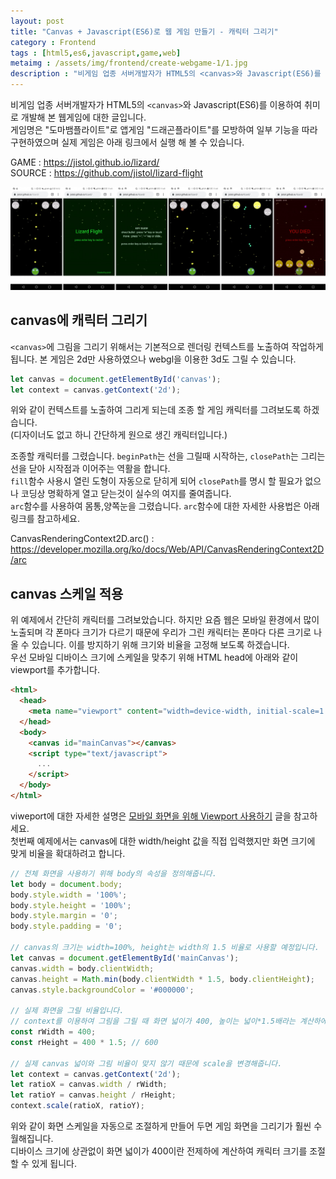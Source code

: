 ```yaml
---
layout: post
title: "Canvas + Javascript(ES6)로 웹 게임 만들기 - 캐릭터 그리기"
category : Frontend 
tags : [html5,es6,javascript,game,web]
metaimg : /assets/img/frontend/create-webgame-1/1.jpg
description : "비게임 업종 서버개발자가 HTML5의 <canvas>와 Javascript(ES6)를 이용하여 취미로 개발해 본 웹게임에 대한 글입니다."
---
```

비게임 업종 서버개발자가 HTML5의 `<canvas>`와 Javascript(ES6)를 이용하여 취미로 개발해 본 웹게임에 대한 글입니다.    
게임명은 "도마뱀플라이트"로 앱게임 "드래곤플라이트"를 모방하여 일부 기능을 따라 구현하였으며 실제 게임은 아래 링크에서 실행 해 볼 수 있습니다.    

GAME : <https://jistol.github.io/lizard/>    
SOURCE : <https://github.com/jistol/lizard-flight>     

![game capture](/assets/img/frontend/create-webgame-1/1.jpg) 

canvas에 캐릭터 그리기
----
`<canvas>`에 그림을 그리기 위해서는 기본적으로 렌더링 컨텍스트를 노출하여 작업하게 됩니다. 본 게임은 2d만 사용하였으나 webgl을 이용한 3d도 그릴 수 있습니다.
    
```javascript
let canvas = document.getElementById('canvas');
let context = canvas.getContext('2d');
```

위와 같이 컨텍스트를 노출하여 그리게 되는데 조종 할 게임 캐릭터를 그려보도록 하겠습니다.    
(디자이너도 없고 하니 간단하게 원으로 생긴 캐릭터입니다.)

<script async src="//jsfiddle.net/jistol/cs6oL23r/16/embed/js,html,result/dark/"></script>    

조종할 캐릭터를 그렸습니다. `beginPath`는 선을 그릴때 시작하는, `closePath`는 그리는 선을 닫아 시작점과 이어주는 역활을 합니다.    
`fill`함수 사용시 열린 도형이 자동으로 닫히게 되어 `closePath`를 명시 할 필요가 없으나 코딩상 명확하게 열고 닫는것이 실수의 여지를 줄여줍니다.    
`arc`함수를 사용하여 몸통,양쪽눈을 그렸습니다. `arc`함수에 대한 자세한 사용법은 아래 링크를 참고하세요.     

CanvasRenderingContext2D.arc() : <https://developer.mozilla.org/ko/docs/Web/API/CanvasRenderingContext2D/arc>    

canvas 스케일 적용
----
위 예제에서 간단히 캐릭터를 그려보았습니다. 하지만 요즘 웹은 모바일 환경에서 많이 노출되며 각 폰마다 크기가 다르기 때문에 우리가 그린 캐릭터는 폰마다 다른 크기로 나올 수 있습니다.
이를 방지하기 위해 크기와 비율을 고정해 보도록 하겠습니다.    
우선 모바일 디바이스 크기에 스케일을 맞추기 위해 HTML head에 아래와 같이 viewport를 추가합니다.

```html
<html>
  <head>
    <meta name="viewport" content="width=device-width, initial-scale=1.0, maximum-scale=1">
  </head>
  <body>
    <canvas id="mainCanvas"></canvas> 
    <script type="text/javascript">
      ...
    </script>
  </body>
</html>
```    

viweport에 대한 자세한 설명은 [모바일 화면을 위해 Viewport 사용하기](https://jongmin92.github.io/2017/02/09/HTML/viewport/) 글을 참고하세요.     
첫번째 예제에서는 canvas에 대한 width/height 값을 직접 입력했지만 화면 크기에 맞게 비율을 확대하려고 합니다.         

```javascript
// 전체 화면을 사용하기 위해 body의 속성을 정의해줍니다.
let body = document.body;
body.style.width = '100%';
body.style.height = '100%';
body.style.margin = '0';
body.style.padding = '0';

// canvas의 크기는 width=100%, height는 width의 1.5 비율로 사용할 예정입니다.
let canvas = document.getElementById('mainCanvas');
canvas.width = body.clientWidth;
canvas.height = Math.min(body.clientWidth * 1.5, body.clientHeight);
canvas.style.backgroundColor = '#000000';

// 실제 화면을 그릴 비율입니다.
// context를 이용하여 그림을 그릴 때 화면 넓이가 400, 높이는 넓이*1.5배라는 계산하에 작업할 예정입니다.
const rWidth = 400;
const rHeight = 400 * 1.5; // 600

// 실제 canvas 넓이와 그림 비율이 맞지 않기 때문에 scale을 변경해줍니다.
let context = canvas.getContext('2d');
let ratioX = canvas.width / rWidth;
let ratioY = canvas.height / rHeight;
context.scale(ratioX, ratioY);
```

위와 같이 화면 스케일을 자동으로 조절하게 만들어 두면 게임 화면을 그리기가 훨씬 수월해집니다.    
디바이스 크기에 상관없이 화면 넓이가 400이란 전제하에 계산하여 캐릭터 크기를 조절 할 수 있게 됩니다.    

